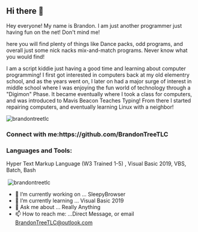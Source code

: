 ## Hi there 👋


Hey everyone! My name is Brandon. I am just another programmer just having fun on the net! Don't mind me!

here you will find plenty of things like Dance packs, odd programs, and overall just some nick nacks mix-and-match programs. Never know what you would find!

I am a script kiddie just having a good time and learning about computer programming! I first got interested in computers back at my old elementry school, and as the years went on, I later on had a major surge of interest in middle school where I was enjoying the fun world of technology through a "Digimon" Phase. It became eventually where I took a class for computers, and was introduced to Mavis Beacon Teaches Typing! From there I started repairing computers, and eventually learning Linux with a neighbor! 


<p align="left"> <img src="https://komarev.com/ghpvc/?username=brandontreetlc&label=Profile%20views&color=0e75b6&style=flat" alt="brandontreetlc" /> </p>

<h3 align="left">Connect with me:https://github.com/BrandonTreeTLC</h3>
<p align="left">
</p>

<h3 align="left">Languages and Tools:</h3>
<p align="left"> Hyper Text Markup Language (W3 Trained 1-5) , Visual Basic 2019, VBS, Batch, Bash


<p>&nbsp;<img align="center" src="https://github-readme-stats.vercel.app/api?username=brandontreetlc&show_icons=true&locale=en" alt="brandontreetlc" /></p>

- 🔭 I’m currently working on ... SleepyBrowser
- 🌱 I’m currently learning ... Visual Basic 2019
- 💬 Ask me about ... Really Anything
- 📫 How to reach me: ...Direct Message, or email BrandonTreeTLC@outlook.com
